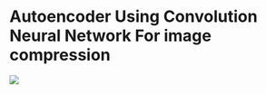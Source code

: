 <h1>Autoencoder Using Convolution Neural Network For image compression</h1>

<img src="https://user-images.githubusercontent.com/20774864/54075216-7a46ad00-42a5-11e9-8e5f-a4bc279fdfe4.png"/>
